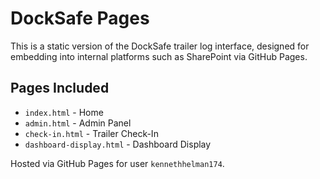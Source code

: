 
# DockSafe Pages

This is a static version of the DockSafe trailer log interface, designed for embedding into internal platforms such as SharePoint via GitHub Pages.

## Pages Included
- `index.html` - Home
- `admin.html` - Admin Panel
- `check-in.html` - Trailer Check-In
- `dashboard-display.html` - Dashboard Display

Hosted via GitHub Pages for user `kennethhelman174`.
